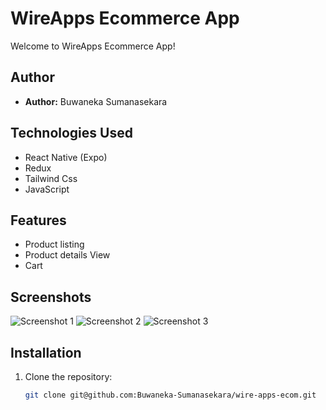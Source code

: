 # WireApps Ecommerce App

Welcome to WireApps Ecommerce App! 

## Author
- **Author:** Buwaneka Sumanasekara

## Technologies Used

  - React Native (Expo)
  - Redux
  - Tailwind Css
  - JavaScript
  

## Features
- Product listing
- Product details View
- Cart

## Screenshots
![Screenshot 1](/screenshots/screenshot1.png)
![Screenshot 2](/screenshots/screenshot2.png)
![Screenshot 3](/screenshots/screenshot3.png)

## Installation
1. Clone the repository:
   ```bash
   git clone git@github.com:Buwaneka-Sumanasekara/wire-apps-ecom.git
